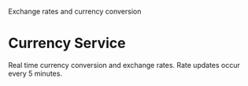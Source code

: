 Exchange rates and currency conversion

# Currency Service

Real time currency conversion and exchange rates. Rate updates occur every 5 minutes.

